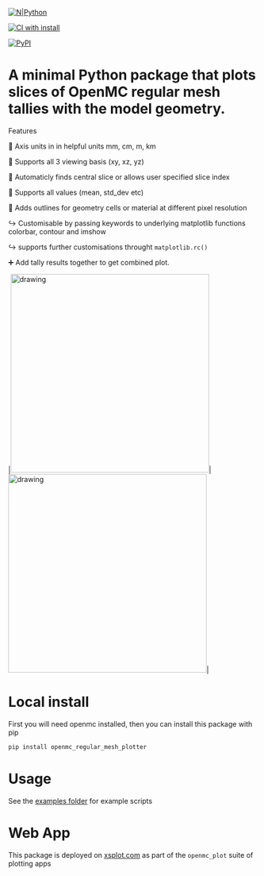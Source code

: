 [![N|Python](https://www.python.org/static/community_logos/python-powered-w-100x40.png)](https://www.python.org)

[![CI with install](https://github.com/fusion-energy/openmc_regular_mesh_plotter/actions/workflows/ci_with_install.yml/badge.svg)](https://github.com/fusion-energy/openmc_regular_mesh_plotter/actions/workflows/ci_with_install.yml)

[![PyPI](https://img.shields.io/pypi/v/openmc-regular-mesh-plotter?color=brightgreen&label=pypi&logo=grebrightgreenen&logoColor=green)](https://pypi.org/project/openmc-regular-mesh-plotter/)


# A minimal Python package that plots slices of OpenMC regular mesh tallies with the model geometry.

Features

:straight_ruler: Axis units in in helpful units mm, cm, m, km

:eyes: Supports all 3 viewing basis (xy, xz, yz)

:hocho: Automaticly finds central slice or allows user specified slice index

:dart: Supports all values (mean, std_dev etc)

:black_square_button: Adds outlines for geometry cells or material at different pixel resolution

:arrow_right_hook: Customisable by passing keywords to underlying matplotlib functions colorbar, contour and imshow

:arrow_right_hook: supports further customisations throught ```matplotlib.rc()```

:heavy_plus_sign: Add tally results together to get combined plot.

|<img src="https://user-images.githubusercontent.com/8583900/265032335-27463ee9-8960-4f5e-a662-dab0b6cd9fc5.png" alt="drawing" width="400"/>|<img src="https://user-images.githubusercontent.com/8583900/265065370-734c66ab-b20e-40c8-b72b-88203ea4347b.gif" alt="drawing" width="400"/>|

# Local install

First you will need openmc installed, then you can install this package with pip

```bash
pip install openmc_regular_mesh_plotter
```

# Usage

See the [examples folder](https://github.com/fusion-energy/openmc_regular_mesh_plotter/tree/main/examples) for example scripts

# Web App

This package is deployed on [xsplot.com](https://www.xsplot.com) as part of the ```openmc_plot``` suite of plotting apps
